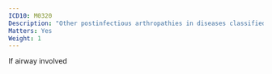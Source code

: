 ```yaml
---
ICD10: M0320
Description: "Other postinfectious arthropathies in diseases classified elsewhere: Multiple sites"
Matters: Yes
Weight: 1
---
```

If airway involved
